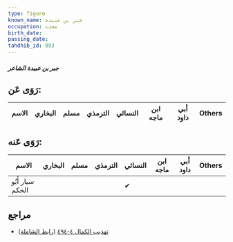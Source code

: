 ```yaml
---
type: figure
known_name: جبر بن عبيدة
occupation: محدث
birth_date:
passing_date:
tahdhib_id: 893
---
```

##### جبر بن عبيدة الشاعر

## رَوَى عَن:
| الاسم | البخاري | مسلم | الترمذي | النسائي | ابن ماجه | أبي داود | Others |
| ----- | ------- | ---- | ------- | ------- | -------- | -------- | ------ |
## رَوَى عَنه:
| الاسم            | البخاري | مسلم | الترمذي | النسائي | ابن ماجه | أبي داود | Others |
| ---------------- | ------- | ---- | ------- | ------- | -------- | -------- | ------ |
| سيار أَبُو الحكم |         |      |         | ✔       |          |          |        |
## مراجع
- [تهذيب الكمال ٤-٤٩٤](obsidian://open?vault=Tahdhib-al-Kamal&file=Figures/٨٩٣-جبر%20بن%20عبيدة%20الشاعر) ([رابط الشاملة](https://shamela.ws/book/3722/2008))
